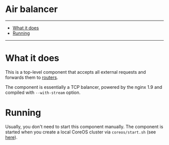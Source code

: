 Air balancer
==========

----------------------

- [What it does](#what-it-does)
- [Running](#running)

----------------------

# What it does

This is a top-level component that accepts all external requests and forwards them to [routers](../router/README.md).

The component is essentially a TCP balancer, powered by the nginx 1.9 and compiled with `--with-stream` option.

# Running

Usually, you don't need to start this component manually. The component is started when you create a local CoreOS cluster via `coreos/start.sh` (see [here](../coreos/README.md)).
